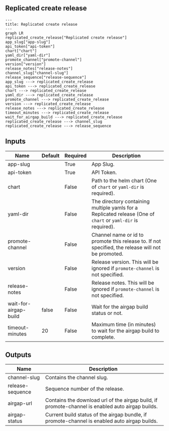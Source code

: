 ## Replicated create release

```mermaid
---
title: Replicated create release
---
graph LR
replicated_create_release["Replicated create release"]
app_slug["app-slug"]
api_token["api-token"]
chart["chart"]
yaml_dir["yaml-dir"]
promote_channel["promote-channel"]
version["version"]
release_notes["release-notes"]
channel_slug["channel-slug"]
release_sequence["release-sequence"]
app_slug ---> replicated_create_release
api_token ---> replicated_create_release
chart ---> replicated_create_release
yaml_dir ---> replicated_create_release
promote_channel ---> replicated_create_release
version ---> replicated_create_release
release_notes ---> replicated_create_release
timeout_minutes ---> replicated_create_release
wait_for_airgap_build ---> replicated_create_release
replicated_create_release ---> channel_slug
replicated_create_release ---> release_sequence
```
## Inputs
| Name | Default | Required | Description |
| --- | --- | --- | --- |
| app-slug |  | True | App Slug. |
| api-token |  | True | API Token. |
| chart |  | False | Path to the helm chart (One of `chart` or `yaml-dir` is required). |
| yaml-dir |  | False | The directory containing multiple yamls for a Replicated release (One of `chart` or `yaml-dir` is required). |
| promote-channel |  | False | Channel name or id to promote this release to. If not specified, the release will not be promoted. |
| version |  | False | Release version. This will be ignored if `promote-channel` is not specified. |
| release-notes |  | False | Release notes. This will be ignored if `promote-channel` is not specified. |
| wait-for-airgap-build | false | False | Wait for the airgap build status or not. |
| timeout-minutes | 20 | False | Maximum time (in minutes) to wait for the airgap build to complete. |
## Outputs
| Name | Description |
| --- | --- |
| channel-slug | Contains the channel slug. |
| release-sequence | Sequence number of the release. |
| airgap-url | Contains the download url of the airgap build, if promote-channel is enabled auto airgap builds. |
| airgap-status | Current build status of the airgap bundle, if promote-channel is enabled auto airgap builds. |

